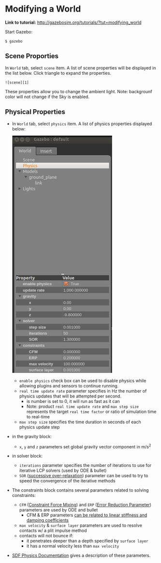 # Modifying a World

**Link to tutorial:** http://gazebosim.org/tutorials/?tut=modifying_world

Start Gazebo:

```
$ gazebo
```

## Scene Proporties

In `World` tab, select `scene` item. A list of scene properties will be displayed in the list below. Click triangle to expand the properties.

    ![scene][1]

These properties allow you to change the ambient light. Note: backgrounf color will not change if the Sky is enabled.

## Physical Properties

- In `World` tab, select `physics` item.  A list of physics properties displayed below:
    
    ![physical][2]
    
    - `enable physics` check box can be used to disable physics while allowing plugins and sensors to continue running.
    - `real time update rate` parameter specifies in Hz the number of physics updates that will be attempted per second.
        - is number is set to 0, it will run as fast as it can
        - Note: product `real time update rate` and `max step size` represents the target `real time factor` or ratio of simulation time to real-time
    - `max step size` specifies the time duration in seconds of each physics update step
- in the gravity block:
    - `x`, `y` and `z` parameters set global gravity vector component in m/s<sup>2</sup>
- in solver block:
    - `iterations` parameter specifies the number of iterations to use for iterative LCP solvers (used by ODE & bullet)
    - `SOR` ([successive over-relaxation][3]) parameter can be used to try to speed the convergence of the iterative methods
- The constraints block contains several parameters related to solving constraints:
    - `CFM` ([Constraint Force Mixing][4]) and `ERP` ([Error Reduction Parameter][5]) parameters are used by ODE and bullet
        - CFM & ERP parameters [can be related to linear stiffness and damping coefficients][6]
    - `max velocity` & `surface layer` parameters are used to resolve contacts w/ a plit impulse method
    - contacts will not bounce if:
        - it penetrates deeper than a depth specified by `surface layer`
        - it has a normal velocity less than `max velocity`
- [SDF Physics Documentation][7] gives a description of these parameters.    

[1]: images/scene_prop.png
[2]: images/physics_prop.png
[3]: http://en.wikipedia.org/wiki/Successive_over-relaxation
[4]: http://ode-wiki.org/wiki/index.php?title=Manual:_Concepts#Constraint_Force_Mixing_.28CFM.29
[5]: http://ode-wiki.org/wiki/index.php?title=Manual:_Concepts#Joint_error_and_the_Error_Reduction_Parameter_.28ERP.29
[6]: http://ode-wiki.org/wiki/index.php?title=Manual:_Concepts#How_To_Use_ERP_and_CFM
[7]: http://osrf-distributions.s3.amazonaws.com/sdformat/api/dev.html#physics12
